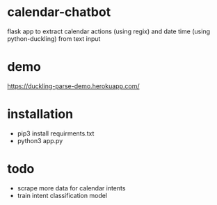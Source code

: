 # calendar-chatbot
flask app to extract calendar actions (using regix) and date time (using python-duckling) from text input

# demo
https://duckling-parse-demo.herokuapp.com/

# installation
- pip3 install requirments.txt
- python3 app.py

# todo
- scrape more data for calendar intents
- train intent classification model
